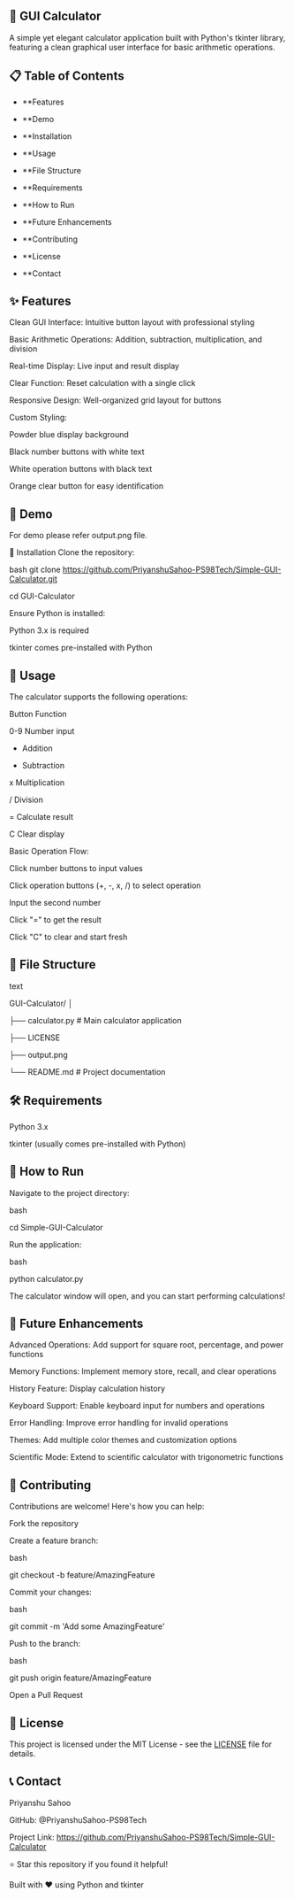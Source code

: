 ## 🧮 GUI Calculator
A simple yet elegant calculator application built with Python's tkinter library, featuring a clean graphical user interface for basic arithmetic operations.

## 📋 Table of Contents
- **Features

- **Demo

- **Installation

- **Usage

- **File Structure

- **Requirements

- **How to Run

- **Future Enhancements

- **Contributing

- **License

- **Contact

## ✨ Features
Clean GUI Interface: Intuitive button layout with professional styling

Basic Arithmetic Operations: Addition, subtraction, multiplication, and division

Real-time Display: Live input and result display

Clear Function: Reset calculation with a single click

Responsive Design: Well-organized grid layout for buttons

Custom Styling:

Powder blue display background

Black number buttons with white text

White operation buttons with black text

Orange clear button for easy identification

## 🎯 Demo
For demo please refer output.png file.

🔧 Installation
Clone the repository:

bash
git clone https://github.com/PriyanshuSahoo-PS98Tech/Simple-GUI-Calculator.git

cd GUI-Calculator

Ensure Python is installed:

Python 3.x is required

tkinter comes pre-installed with Python

## 📖 Usage
The calculator supports the following operations:

Button	Function

0-9	Number input

+	Addition

-	Subtraction

x	Multiplication

/	Division

=	Calculate result

C	Clear display

Basic Operation Flow:

Click number buttons to input values

Click operation buttons (+, -, x, /) to select operation

Input the second number

Click "=" to get the result

Click "C" to clear and start fresh

## 📁 File Structure
text

GUI-Calculator/
│

├── calculator.py          # Main calculator application

├── LICENSE

├── output.png

└── README.md             # Project documentation

## 🛠️ Requirements
Python 3.x

tkinter (usually comes pre-installed with Python)

## 🚀 How to Run
Navigate to the project directory:

bash

cd Simple-GUI-Calculator

Run the application:

bash

python calculator.py

The calculator window will open, and you can start performing calculations!

## 🔮 Future Enhancements
 Advanced Operations: Add support for square root, percentage, and power functions

 Memory Functions: Implement memory store, recall, and clear operations

 History Feature: Display calculation history

 Keyboard Support: Enable keyboard input for numbers and operations

 Error Handling: Improve error handling for invalid operations

 Themes: Add multiple color themes and customization options

 Scientific Mode: Extend to scientific calculator with trigonometric functions

## 🤝 Contributing
Contributions are welcome! Here's how you can help:

Fork the repository

Create a feature branch:

bash

git checkout -b feature/AmazingFeature

Commit your changes:

bash

git commit -m 'Add some AmazingFeature'

Push to the branch:

bash

git push origin feature/AmazingFeature

Open a Pull Request

## 📄 License
This project is licensed under the MIT License - see the [LICENSE](https://github.com/PriyanshuSahoo-PS98Tech/Simple-GUI-Calculator/blob/main/LICENSE) file for details.

## 📞 Contact
Priyanshu Sahoo

GitHub: @PriyanshuSahoo-PS98Tech

Project Link: https://github.com/PriyanshuSahoo-PS98Tech/Simple-GUI-Calculator

⭐ Star this repository if you found it helpful!

Built with ❤️ using Python and tkinter
